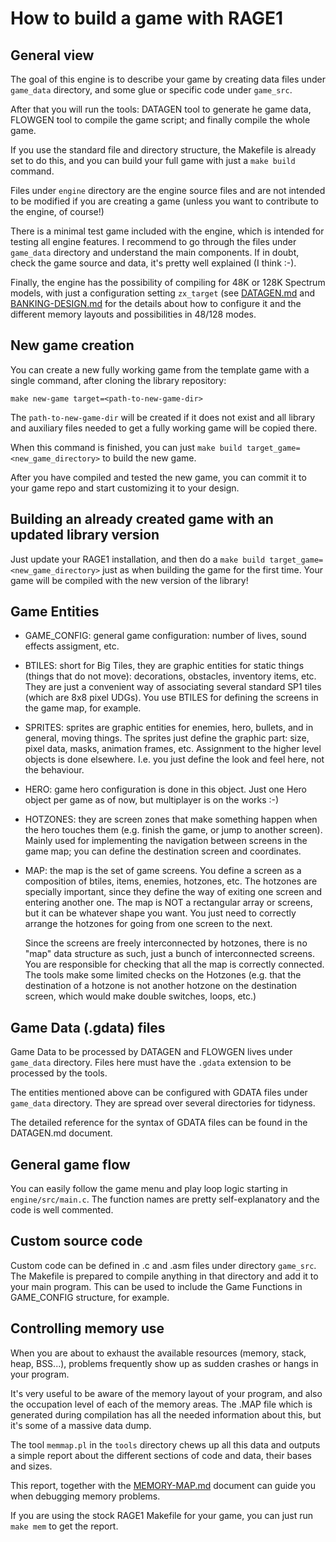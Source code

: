 # How to build a game with RAGE1

## General view

The goal of this engine is to describe your game by creating data files
under `game_data` directory, and some glue or specific code under
`game_src`.

After that you will run the tools: DATAGEN tool to generate he game data,
FLOWGEN tool to compile the game script; and finally compile the whole game.

If you use the standard file and directory structure, the Makefile is
already set to do this, and you can build your full game with just a `make
build` command.

Files under `engine` directory are the engine source files and are not
intended to be modified if you are creating a game (unless you want to
contribute to the engine, of course!)

There is a minimal test game included with the engine, which is intended for
testing all engine features.  I recommend to go through the files under
`game_data` directory and understand the main components.  If in doubt,
check the game source and data, it's pretty well explained (I think :-).

Finally, the engine has the possibility of compiling for 48K or 128K
Spectrum models, with just a configuration setting `zx_target` (see
[DATAGEN.md](DATAGEN.md) and [BANKING-DESIGN.md](BANKING-DESIGN.md) for the
details about how to configure it and the different memory layouts and
possibilities in 48/128 modes.

## New game creation

You can create a new fully working game from the template game with a single
command, after cloning the library repository:

```
make new-game target=<path-to-new-game-dir>
```

The `path-to-new-game-dir` will be created if it does not exist and all
library and auxiliary files needed to get a fully working game will be
copied there.

When this command is finished, you can just `make build
target_game=<new_game_directory>` to build the new game.

After you have compiled and tested the new game, you can commit it to your
game repo and start customizing it to your design.

## Building an already created game with an updated library version

Just update your RAGE1 installation, and then do a `make build
target_game=<new_game_directory>` just as when building the game for the
first time. Your game will be compiled with the new version of the library!

## Game Entities

* GAME_CONFIG: general game configuration: number of lives, sound effects
  assigment, etc.

* BTILES: short for Big Tiles, they are graphic entities for static things
  (things that do not move): decorations, obstacles, inventory items, etc. 
  They are just a convenient way of associating several standard
  SP1 tiles (which are 8x8 pixel UDGs). You use BTILES for defining the
  screens in the game map, for example.

* SPRITES: sprites are graphic entities for enemies, hero, bullets, and in
  general, moving things.  The sprites just define the graphic part: size,
  pixel data, masks, animation frames, etc.  Assignment to the higher level
  objects is done elsewhere.  I.e.  you just define the look and feel here,
  not the behaviour.

* HERO: game hero configuration is done in this object.  Just one Hero
  object per game as of now, but multiplayer is on the works :-)

* HOTZONES: they are screen zones that make something happen when the hero
  touches them (e.g.  finish the game, or jump to another screen).  Mainly
  used for implementing the navigation between screens in the game map; you
  can define the destination screen and coordinates.

* MAP: the map is the set of game screens.  You define a screen as a
  composition of btiles, items, enemies, hotzones, etc.  The hotzones are
  specially important, since they define the way of exiting one screen and
  entering another one.  The map is NOT a rectangular array or screens, but
  it can be whatever shape you want.  You just need to correctly arrange the
  hotzones for going from one screen to the next.

  Since the screens are freely interconnected by hotzones, there is no "map"
  data structure as such,  just a bunch of interconnected screens.  You are
  responsible for checking that all the map is correctly connected.  The
  tools make some limited checks on the Hotzones (e.g.  that the destination
  of a hotzone is not another hotzone on the destination screen, which would
  make double switches, loops, etc.)

## Game Data (.gdata) files

Game Data to be processed by DATAGEN and FLOWGEN lives under `game_data`
directory.  Files here must have the `.gdata` extension to be processed by
the tools.

The entities mentioned above can be configured with GDATA files under
`game_data` directory.  They are spread over several directories for
tidyness.

The detailed reference for the syntax of GDATA files can be found in the
DATAGEN.md document.

## General game flow

You can easily follow the game menu and play loop logic starting in
`engine/src/main.c`.  The function names are pretty self-explanatory and the
code is well commented.

## Custom source code

Custom code can be defined in .c and .asm files under directory `game_src`. 
The Makefile is prepared to compile anything in that directory and add it to
your main program.  This can be used to include the Game Functions in
GAME_CONFIG structure, for example.

## Controlling memory use

When you are about to exhaust the available resources (memory, stack, heap,
BSS...), problems frequently show up as sudden crashes or hangs in your
program.

It's very useful to be aware of the memory layout of your program, and also
the occupation level of each of the memory areas.  The .MAP file which is
generated during compilation has all the needed information about this, but
it's some of a massive data dump.

The tool `memmap.pl` in the `tools` directory chews up all this data and
outputs a simple report about the different sections of code and data, their
bases and sizes.

This report, together with the [MEMORY-MAP.md](MEMORY-MAP.md) document can
guide you when debugging memory problems.

If you are using the stock RAGE1 Makefile for your game, you can just run
`make mem` to get the report.